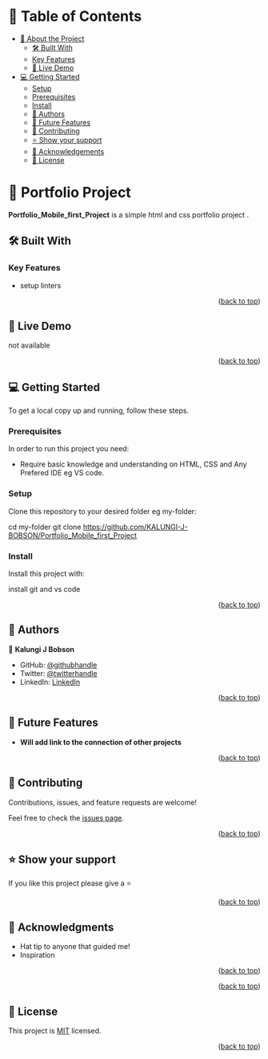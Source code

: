 <a name="readme-top"></a>



<!-- TABLE OF CONTENTS -->

# 📗 Table of Contents

- [📖 About the Project](#about-project)
  - [🛠 Built With](#built-with)
  - [Key Features](#key-features)
  - [🚀 Live Demo](#live-demo)
- [💻 Getting Started](#getting-started)
  - [Setup](#setup)
  - [Prerequisites](#prerequisites)
  - [Install](#install)
  - [👥 Authors](#authors)
  - [🔭 Future Features](#future-features)
  - [🤝 Contributing](#contributing)
  - [⭐️ Show your support](#support)
  - [🙏 Acknowledgements](#acknowledgements)
  - [📝 License](#license)

<!-- PROJECT DESCRIPTION -->

# 📖 Portfolio Project <a name="about-project"></a>



**Portfolio_Mobile_first_Project** is a simple html and css  portfolio project .

## 🛠 Built With <a name="built-with"></a>


<!-- Features -->

### Key Features <a name="key-features"></a>



- setup linters

<p align="right">(<a href="#readme-top">back to top</a>)</p>


## 🚀 Live Demo <a name="live-demo"></a>

not available

<p align="right">(<a href="#readme-top">back to top</a>)</p>

<!-- GETTING STARTED -->

## 💻 Getting Started <a name="getting-started"></a>



To get a local copy up and running, follow these steps.

### Prerequisites

In order to run this project you need:

- Require basic knowledge and understanding on HTML, CSS and Any Prefered IDE eg VS code.

### Setup

Clone this repository to your desired folder eg my-folder:

  cd my-folder
  git clone https://github.com/KALUNGI-J-BOBSON/Portfolio_Mobile_first_Project


### Install

Install this project with:

install git and vs code

<p align="right">(<a href="#readme-top">back to top</a>)</p>

<!-- AUTHORS -->

## 👥 Authors <a name="authors"></a>



👤 **Kalungi J Bobson**

- GitHub: [@githubhandle](https://github.com/KALUNGI-J-BOBSON)
- Twitter: [@twitterhandle](https://twitter.com/KALUNGIBOBSONJ)
- LinkedIn: [LinkedIn](https://linkedin.com/in/KALUNGI-J-BOBSON)


<p align="right">(<a href="#readme-top">back to top</a>)</p>



## 🔭 Future Features <a name="future-features"></a>



- **Will add link to the connection of other projects**


<p align="right">(<a href="#readme-top">back to top</a>)</p>

<!-- CONTRIBUTING -->

## 🤝 Contributing <a name="contributing"></a>

Contributions, issues, and feature requests are welcome!

Feel free to check the [issues page](../../issues/).

<p align="right">(<a href="#readme-top">back to top</a>)</p>

<!-- SUPPORT -->

## ⭐️ Show your support <a name="support"></a>



If you like this project please give a ⭐️

<p align="right">(<a href="#readme-top">back to top</a>)</p>

<!-- ACKNOWLEDGEMENTS -->

## 🙏 Acknowledgments <a name="acknowledgements"></a>
- Hat tip to anyone that guided me!
- Inspiration
<p align="right">(<a href="#readme-top">back to top</a>)</p>

<!-- FAQ (optional) -->



<p align="right">(<a href="#readme-top">back to top</a>)</p>



## 📝 License <a name="license"></a>

This project is [MIT](./LICENSE) licensed.


<p align="right">(<a href="#readme-top">back to top</a>)</p>
